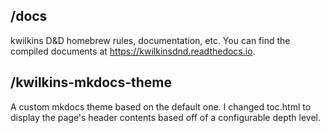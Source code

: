 ## /docs
kwilkins D&D homebrew rules, documentation, etc.
You can find the compiled documents at https://kwilkinsdnd.readthedocs.io.

## /kwilkins-mkdocs-theme
A custom mkdocs theme based on the default one.
I changed toc.html to display the page's header contents based off of a configurable depth level.